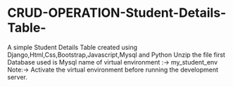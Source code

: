 # CRUD-OPERATION-Student-Details-Table-
A simple Student Details Table created using Django,Html,Css,Bootstrap,Javascript,Mysql and Python
Unzip the file first
Database used is Mysql
name of virtual environment :-> my_student_env            Note:-> Activate the virtual environment before running the development server.
